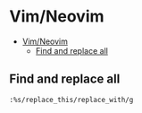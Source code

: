 # Vim/Neovim
<!--ts-->
* [Vim/Neovim](vim.md#vimneovim)
   * [Find and replace all](vim.md#find-and-replace-all)

<!-- Added by: runner, at: Fri Jul 16 10:44:32 UTC 2021 -->

<!--te-->

## Find and replace all
```vim
:%s/replace_this/replace_with/g
```
